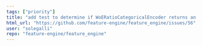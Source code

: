 ```yaml
---
tags: ["priority"]
title: "add test to determine if WoERatioCategoricalEncoder returns an error when the probability in the denominator is 0"
html_url: "https://github.com/feature-engine/feature_engine/issues/56"
user: "solegalli"
repo: "feature-engine/feature_engine"
---
```



